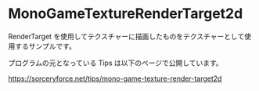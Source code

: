 # MonoGameTextureRenderTarget2d
RenderTarget を使用してテクスチャーに描画したものをテクスチャーとして使用するサンプルです。

プログラムの元となっている Tips は以下のページで公開しています。

https://sorceryforce.net/tips/mono-game-texture-render-target2d
